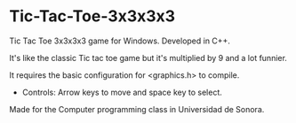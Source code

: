 # Tic-Tac-Toe-3x3x3x3
Tic Tac Toe 3x3x3x3 game for Windows. Developed in C++.

It's like the classic Tic tac toe game but it's multiplied by 9 and a lot funnier.

It requires the basic configuration for <graphics.h> to compile.

- Controls: Arrow keys to move and space key to select.


Made for the Computer programming class in Universidad de Sonora.
